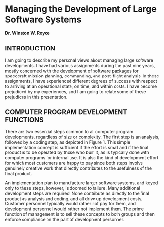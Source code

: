 # Managing the Development of Large Software Systems

**Dr. Winston W. Royce**

## INTRODUCTION
I am going to describe my personal views about managing large software developments. I have had various assignments during the past nine years, mostly concerned with the development of software packages for spacecraft mission planning, commanding, and post-flight analysis. In these assignments, I have experienced different degrees of success with respect to arriving at an operational state, on time, and within costs. I have become prejudiced by my experiences, and I am going to relate some of these prejudices in this presentation.

 ## COMPUTER PROGRAM DEVELOPMENT FUNCTIONS
There are two essential steps common to all computer program developments, regardless of size or complexity. The first step is an analysis, followed by a coding step, as depicted in Figure 1. This simple implementation concept is sufficient if the effort is small and if the final product is to be operated by those who built it, as is typically done with computer programs for internal use. It is also the kind of development effort for which most customers are happy to pay since both steps involve genuinely creative work that directly contributes to the usefulness of the final product.

An implementation plan to manufacture larger software systems, and keyed only to these steps, however, is doomed to failure. Many additional development steps are required. None contribute as directly to the final product as analysis and coding, and all drive up development costs. Customer personnel typically would rather not pay for them, and development personnel would rather not implement them. The prime function of management is to sell these concepts to both groups and then enforce compliance on the part of development personnel.
